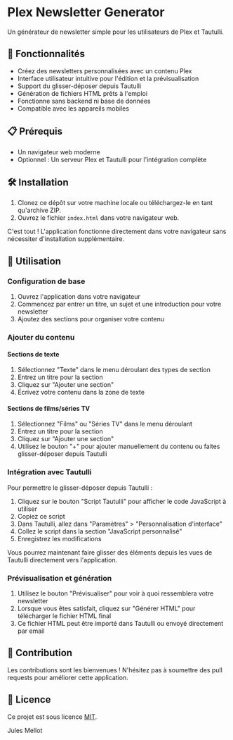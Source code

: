 # Plex Newsletter Generator

Un générateur de newsletter simple pour les utilisateurs de Plex et Tautulli.

## 🚀 Fonctionnalités

- Créez des newsletters personnalisées avec un contenu Plex
- Interface utilisateur intuitive pour l'édition et la prévisualisation
- Support du glisser-déposer depuis Tautulli
- Génération de fichiers HTML prêts à l'emploi
- Fonctionne sans backend ni base de données
- Compatible avec les appareils mobiles

## 📋 Prérequis

- Un navigateur web moderne
- Optionnel : Un serveur Plex et Tautulli pour l'intégration complète

## 🛠️ Installation 

1. Clonez ce dépôt sur votre machine locale ou téléchargez-le en tant qu'archive ZIP.
2. Ouvrez le fichier `index.html` dans votre navigateur web.

C'est tout ! L'application fonctionne directement dans votre navigateur sans nécessiter d'installation supplémentaire.

## 📝 Utilisation

### Configuration de base

1. Ouvrez l'application dans votre navigateur
2. Commencez par entrer un titre, un sujet et une introduction pour votre newsletter
3. Ajoutez des sections pour organiser votre contenu

### Ajouter du contenu

#### Sections de texte
1. Sélectionnez "Texte" dans le menu déroulant des types de section
2. Entrez un titre pour la section
3. Cliquez sur "Ajouter une section"
4. Écrivez votre contenu dans la zone de texte

#### Sections de films/séries TV
1. Sélectionnez "Films" ou "Séries TV" dans le menu déroulant
2. Entrez un titre pour la section
3. Cliquez sur "Ajouter une section"
4. Utilisez le bouton "+" pour ajouter manuellement du contenu ou faites glisser-déposer depuis Tautulli

### Intégration avec Tautulli

Pour permettre le glisser-déposer depuis Tautulli :
1. Cliquez sur le bouton "Script Tautulli" pour afficher le code JavaScript à utiliser
2. Copiez ce script
3. Dans Tautulli, allez dans "Paramètres" > "Personnalisation d'interface"
4. Collez le script dans la section "JavaScript personnalisé"
5. Enregistrez les modifications

Vous pourrez maintenant faire glisser des éléments depuis les vues de Tautulli directement vers l'application.

### Prévisualisation et génération

1. Utilisez le bouton "Prévisualiser" pour voir à quoi ressemblera votre newsletter
2. Lorsque vous êtes satisfait, cliquez sur "Générer HTML" pour télécharger le fichier HTML final
3. Ce fichier HTML peut être importé dans Tautulli ou envoyé directement par email

## 🤝 Contribution

Les contributions sont les bienvenues ! N'hésitez pas à soumettre des pull requests pour améliorer cette application.

## 📄 Licence

Ce projet est sous licence [MIT](LICENSE). 

Jules Mellot 